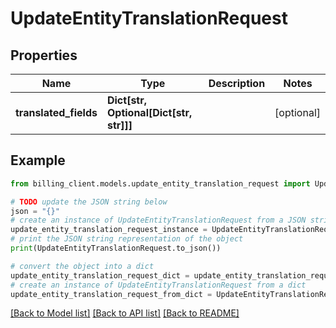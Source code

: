 # UpdateEntityTranslationRequest


## Properties

Name | Type | Description | Notes
------------ | ------------- | ------------- | -------------
**translated_fields** | **Dict[str, Optional[Dict[str, str]]]** |  | [optional] 

## Example

```python
from billing_client.models.update_entity_translation_request import UpdateEntityTranslationRequest

# TODO update the JSON string below
json = "{}"
# create an instance of UpdateEntityTranslationRequest from a JSON string
update_entity_translation_request_instance = UpdateEntityTranslationRequest.from_json(json)
# print the JSON string representation of the object
print(UpdateEntityTranslationRequest.to_json())

# convert the object into a dict
update_entity_translation_request_dict = update_entity_translation_request_instance.to_dict()
# create an instance of UpdateEntityTranslationRequest from a dict
update_entity_translation_request_from_dict = UpdateEntityTranslationRequest.from_dict(update_entity_translation_request_dict)
```
[[Back to Model list]](../README.md#documentation-for-models) [[Back to API list]](../README.md#documentation-for-api-endpoints) [[Back to README]](../README.md)


